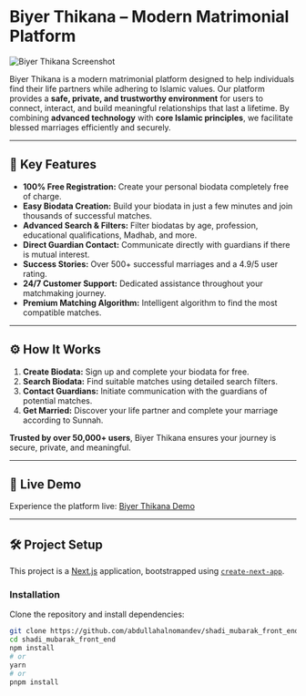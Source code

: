 # Biyer Thikana – Modern Matrimonial Platform

![Biyer Thikana Screenshot](https://res.cloudinary.com/dzghsspe7/image/upload/v1756552858/Screenshot_8_dloupd.png)

Biyer Thikana is a modern matrimonial platform designed to help individuals find their life partners while adhering to Islamic values. Our platform provides a **safe, private, and trustworthy environment** for users to connect, interact, and build meaningful relationships that last a lifetime. By combining **advanced technology** with **core Islamic principles**, we facilitate blessed marriages efficiently and securely.  

---

## 🌟 Key Features

- **100% Free Registration:** Create your personal biodata completely free of charge.  
- **Easy Biodata Creation:** Build your biodata in just a few minutes and join thousands of successful matches.  
- **Advanced Search & Filters:** Filter biodatas by age, profession, educational qualifications, Madhab, and more.  
- **Direct Guardian Contact:** Communicate directly with guardians if there is mutual interest.  
- **Success Stories:** Over 500+ successful marriages and a 4.9/5 user rating.  
- **24/7 Customer Support:** Dedicated assistance throughout your matchmaking journey.  
- **Premium Matching Algorithm:** Intelligent algorithm to find the most compatible matches.  

---

## ⚙️ How It Works

1. **Create Biodata:** Sign up and complete your biodata for free.  
2. **Search Biodata:** Find suitable matches using detailed search filters.  
3. **Contact Guardians:** Initiate communication with the guardians of potential matches.  
4. **Get Married:** Discover your life partner and complete your marriage according to Sunnah.  

**Trusted by over 50,000+ users**, Biyer Thikana ensures your journey is secure, private, and meaningful.  

---

## 🔗 Live Demo

Experience the platform live: [Biyer Thikana Demo](https://shadi-mubarak-front-end.vercel.app/)  

---

## 🛠 Project Setup

This project is a [Next.js](https://nextjs.org/) application, bootstrapped using [`create-next-app`](https://nextjs.org/docs/app/api-reference/cli/create-next-app).

### Installation

Clone the repository and install dependencies:

```bash
git clone https://github.com/abdullahalnomandev/shadi_mubarak_front_end.git
cd shadi_mubarak_front_end
npm install
# or
yarn
# or
pnpm install
